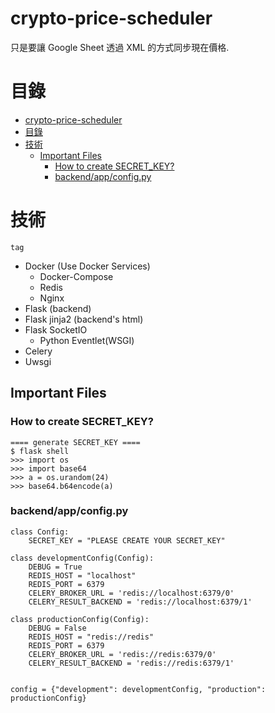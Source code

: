 # crypto-price-scheduler

只是要讓 Google Sheet 透過 XML 的方式同步現在價格.

# 目錄
- [crypto-price-scheduler](#crypto-price-scheduler)
- [目錄](#目錄)
- [技術](#技術)
  - [Important Files](#important-files)
    - [How to create SECRET_KEY?](#how-to-create-secret_key)
    - [backend/app/config.py](#backendappconfigpy)

# 技術

```tag```

- Docker (Use Docker Services)
  - Docker-Compose
  - Redis
  - Nginx
- Flask (backend)
- Flask jinja2 (backend's html)
- Flask SocketIO
  - Python Eventlet(WSGI)
- Celery 
- Uwsgi

## Important Files

### How to create SECRET_KEY?

```
==== generate SECRET_KEY ====
$ flask shell
>>> import os
>>> import base64
>>> a = os.urandom(24)
>>> base64.b64encode(a)
```


### backend/app/config.py 

```
class Config:
    SECRET_KEY = "PLEASE CREATE YOUR SECRET_KEY"

class developmentConfig(Config):
    DEBUG = True
    REDIS_HOST = "localhost"
    REDIS_PORT = 6379
    CELERY_BROKER_URL = 'redis://localhost:6379/0'
    CELERY_RESULT_BACKEND = 'redis://localhost:6379/1'

class productionConfig(Config):
    DEBUG = False
    REDIS_HOST = "redis://redis"
    REDIS_PORT = 6379
    CELERY_BROKER_URL = 'redis://redis:6379/0'
    CELERY_RESULT_BACKEND = 'redis://redis:6379/1'


config = {"development": developmentConfig, "production": productionConfig}
```